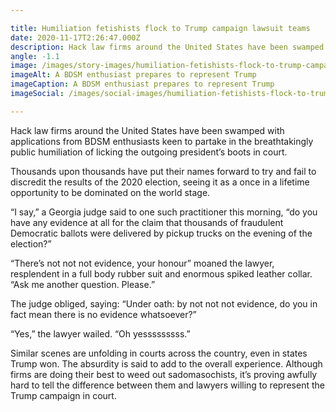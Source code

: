 ```yaml
---

title: Humiliation fetishists flock to Trump campaign lawsuit teams
date: 2020-11-17T2:26:47.000Z
description: Hack law firms around the United States have been swamped with applications from BDSM enthusiasts keen to partake in the breathtakingly public humiliation of licking the outgoing president’s boots in court.
angle: -1.1
image: /images/story-images/humiliation-fetishists-flock-to-trump-campaign-legal-teams.png
imageAlt: A BDSM enthusiast prepares to represent Trump
imageCaption: A BDSM enthusiast prepares to represent Trump
imageSocial: /images/social-images/humiliation-fetishists-flock-to-trump-campaign-legal-teams.png

---
```


Hack law firms around the United States have been swamped with applications from BDSM enthusiasts keen to partake in the breathtakingly public humiliation of licking the outgoing president’s boots in court.

Thousands upon thousands have put their names forward to try and fail to discredit the results of the 2020 election, seeing it as a once in a lifetime opportunity to be dominated on the world stage.

“I say,” a Georgia judge said to one such practitioner this morning, “do you have any evidence at all for the claim that thousands of fraudulent Democratic ballots were delivered by pickup trucks on the evening of the election?”

“There’s not not not evidence, your honour” moaned the lawyer, resplendent in a full body rubber suit and enormous spiked leather collar. “Ask me another question. Please.”

The judge obliged, saying: “Under oath: by not not not evidence, do you in fact mean there is no evidence whatsoever?”

“Yes,” the lawyer wailed. “Oh yesssssssss.”

Similar scenes are unfolding in courts across the country, even in states Trump won. The absurdity is said to add to the overall experience. Although firms are doing their best to weed out sadomasochists, it’s proving awfully hard to tell the difference between them and lawyers willing to represent the Trump campaign in court.